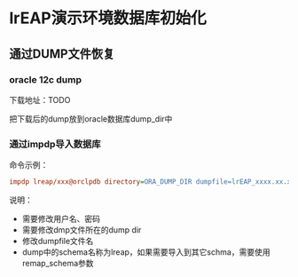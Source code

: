 # lrEAP演示环境数据库初始化

## 通过DUMP文件恢复

### oracle 12c dump

下载地址：TODO

把下载后的dump放到oracle数据库dump_dir中

### 通过impdp导入数据库

命令示例：

```ini
impdp lreap/xxx@orclpdb directory=ORA_DUMP_DIR dumpfile=lrEAP_xxxx.xx.xx.DMP schemas=lreap logfile=lrEAP_xxxx.xx.xx_imp.log
```

说明：

- 需要修改用户名、密码
- 需要修改dmp文件所在的dump dir
- 修改dumpfile文件名
- dump中的schema名称为lreap，如果需要导入到其它schma，需要使用remap_schema参数
